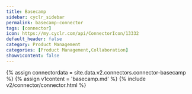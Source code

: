 ```yaml
---
title: Basecamp
sidebar: cyclr_sidebar
permalink: basecamp-connector
tags: [connector]
icon: https://my.cyclr.com/api/ConnectorIcon/13332
default_header: false
category: Product Management
categories: [Product Management,Collaboration]
showv1content: false
---
```

{% assign connectordata = site.data.v2.connectors.connector-basecamp %}
{% assign v1content = 'basecamp.md' %}
{% include v2/connector/connector.html %}	